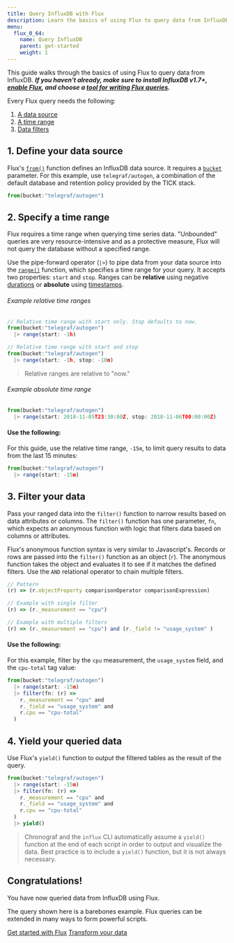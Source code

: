 ```yaml
---
title: Query InfluxDB with Flux
description: Learn the basics of using Flux to query data from InfluxDB.
menu:
  flux_0_64:
    name: Query InfluxDB
    parent: get-started
    weight: 1
---
```


This guide walks through the basics of using Flux to query data from InfluxDB.
_**If you haven't already, make sure to install InfluxDB v1.7+, [enable Flux](/flux/v0.64/introduction/installation),
and choose a [tool for writing Flux queries](/flux/v0.64/introduction/getting-started#tools-for-working-with-flux).**_

Every Flux query needs the following:

1. [A data source](#1-define-your-data-source)
2. [A time range](#2-specify-a-time-range)
3. [Data filters](#3-filter-your-data)


## 1. Define your data source
Flux's [`from()`](/flux/v0.64/stdlib/built-in/inputs/from) function defines an InfluxDB data source.
It requires a [`bucket`](/flux/v0.64/introduction/getting-started/#buckets) parameter.
For this example, use `telegraf/autogen`, a combination of the default database and retention policy provided by the TICK stack.

```js
from(bucket:"telegraf/autogen")
```

## 2. Specify a time range
Flux requires a time range when querying time series data.
"Unbounded" queries are very resource-intensive and as a protective measure,
Flux will not query the database without a specified range.

Use the pipe-forward operator (`|>`) to pipe data from your data source into the [`range()`](/flux/v0.64/stdlib/built-in/transformations/range)
function, which specifies a time range for your query.
It accepts two properties: `start` and `stop`.
Ranges can be **relative** using negative [durations](/flux/v0.64/language/lexical-elements#duration-literals)
or **absolute** using [timestamps](/flux/v0.64/language/lexical-elements#date-and-time-literals).

###### Example relative time ranges
```js
// Relative time range with start only. Stop defaults to now.
from(bucket:"telegraf/autogen")
  |> range(start: -1h)

// Relative time range with start and stop
from(bucket:"telegraf/autogen")
  |> range(start: -1h, stop: -10m)
```

> Relative ranges are relative to "now."

###### Example absolute time range
```js
from(bucket:"telegraf/autogen")
  |> range(start: 2018-11-05T23:30:00Z, stop: 2018-11-06T00:00:00Z)
```

#### Use the following:
For this guide, use the relative time range, `-15m`, to limit query results to data from the last 15 minutes:

```js
from(bucket:"telegraf/autogen")
  |> range(start: -15m)
```

## 3. Filter your data
Pass your ranged data into the `filter()` function to narrow results based on data attributes or columns.
The `filter()` function has one parameter, `fn`, which expects an anonymous function
with logic that filters data based on columns or attributes.

Flux's anonymous function syntax is very similar to Javascript's.
Records or rows are passed into the `filter()` function as an object (`r`).
The anonymous function takes the object and evaluates it to see if it matches the defined filters.
Use the `AND` relational operator to chain multiple filters.

```js
// Pattern
(r) => (r.objectProperty comparisonOperator comparisonExpression)

// Example with single filter
(r) => (r._measurement == "cpu")

// Example with multiple filters
(r) => (r._measurement == "cpu") and (r._field != "usage_system" )
```

#### Use the following:
For this example, filter by the `cpu` measurement, the `usage_system` field, and the `cpu-total` tag value:

```js
from(bucket:"telegraf/autogen")
  |> range(start: -15m)
  |> filter(fn: (r) =>
    r._measurement == "cpu" and
    r._field == "usage_system" and
    r.cpu == "cpu-total"
  )
```

## 4. Yield your queried data
Use Flux's `yield()` function to output the filtered tables as the result of the query.

```js
from(bucket:"telegraf/autogen")
  |> range(start: -15m)
  |> filter(fn: (r) =>
    r._measurement == "cpu" and
    r._field == "usage_system" and
    r.cpu == "cpu-total"
  )
  |> yield()
```

> Chronograf and the `influx` CLI automatically assume a `yield()` function at
> the end of each script in order to output and visualize the data.
> Best practice is to include a `yield()` function, but it is not always necessary.

## Congratulations!
You have now queried data from InfluxDB using Flux.

The query shown here is a barebones example.
Flux queries can be extended in many ways to form powerful scripts.

<div class="page-nav-btns">
  <a class="btn prev" href="/flux/v0.64/introduction/getting-started/">Get started with Flux</a>
  <a class="btn next" href="/flux/v0.64/introduction/getting-started/transform-data/">Transform your data</a>
</div>
